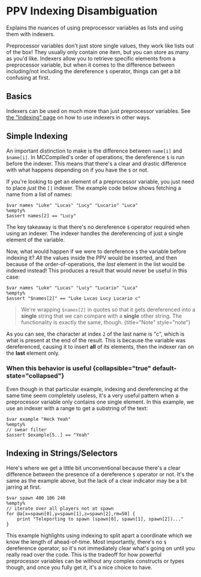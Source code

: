 # PPV Indexing Disambiguation

<primary-label ref="compile_time"/>

<link-summary>
Explains the nuances of using preprocessor variables as lists and using them with indexers.
</link-summary>

Preprocessor variables don't just store single values,
they work like lists out of the box! They usually only contain one item, but you can store as many as you'd like.
Indexers allow you to retrieve specific elements from a preprocessor variable,
but when it comes to the difference between including/not including the dereference `$`
operator, things can get a bit confusing at first.

## Basics
Indexers can be used on much more than just preprocessor variables.
See [the "Indexing" page](Indexing.md) on how to use indexers
in other ways.

## Simple Indexing
An important distinction to make is the difference between `name[i]` and `$name[i]`. In MCCompiled's order of operations,
the dereference `$` is run before the indexer.
This means that there's a clear and drastic difference with what happens depending on if you have the `$` or not.

If you're looking to get an element of a preprocessor variable, you just need to place _just_ the `[]` indexer.
The example code below shows fetching a name from a list of names:
```%lang%
$var names "Luke" "Lucas" "Lucy" "Lucario" "Luca"
%empty%
$assert names[2] == "Lucy"
```
The key takeaway is that there's no dereference `$` operator required when using an indexer. The indexer handles the dereferencing of just a single element of the variable.

Now, what would happen if we were to dereference `$` the variable before indexing it? *All* the values inside the PPV would be inserted, and then because of the order-of-operations, the *last* element in the list would be indexed instead!
This produces a result that would never be useful in this case:
```%lang%
$var names "Luke" "Lucas" "Lucy" "Lucario" "Luca"
%empty%
$assert "$names[2]" == "Luke Lucas Lucy Lucario c"
```

> We're wrapping `$names[2]` in quotes so that it gets dereferenced into a **single** string that we can compare with a **single** other string. The functionality is exactly the same, though.
{title="Note" style="note"}

As you can see, the character at index `2` of the last name is "c", which is what is present at the end of the result.
This is because the variable was dereferenced,
causing it to insert **all** of its elements, then the indexer ran on the **last** element only.

### When this behavior is useful {collapsible="true" default-state="collapsed"}
Even though in that particular example, indexing and dereferencing at the same time seem completely useless,
it's a very useful pattern when a preprocessor variable only contains one single element.
In this example, we use an indexer with a range to get a substring of the text:
```%lang%
$var example "Heck Yeah"
%empty%
// swear filter
$assert $example[5..] == "Yeah"
```

## Indexing in Strings/Selectors
Here's where we get a little bit unconventional because there's a clear difference between the presence of a dereference `$` operator or not.
It's the same as the example above, but the lack of a clear indicator may be a bit jarring at first.
```%lang%
$var spawn 400 106 240
%empty%
// iterate over all players not at spawn
for @a[x=spawn[0],y=spawn[1],z=spawn[2],rm=50] {
    print "Teleporting to spawn (spawn[0], spawn[1], spawn[2])..."
}
```
This example highlights using indexing to split apart a coordinate which we know the length of ahead-of-time.
Most importantly, there's no `$` dereference operator,
so it's not immediately clear what's going on until you really read over the code.
This is the tradeoff for how powerful preprocessor variables can be without any complex constructs or types though,
and once you fully get it, it's a nice choice to have.